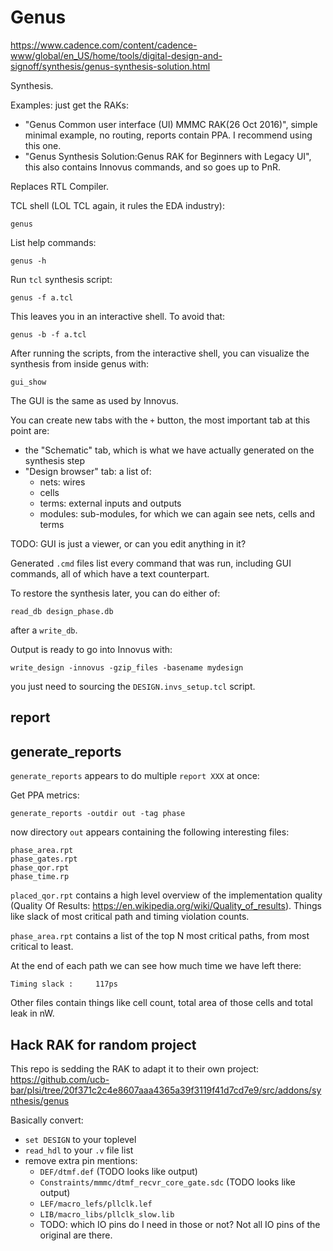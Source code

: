 # Genus

<https://www.cadence.com/content/cadence-www/global/en_US/home/tools/digital-design-and-signoff/synthesis/genus-synthesis-solution.html>

Synthesis.

Examples: just get the RAKs:

- "Genus Common user interface (UI) MMMC RAK(26 Oct 2016)", simple minimal example, no routing, reports contain PPA. I recommend using this one.
- "Genus Synthesis Solution:Genus RAK for Beginners with Legacy UI", this also contains Innovus commands, and so goes up to PnR.

Replaces RTL Compiler.

TCL shell (LOL TCL again, it rules the EDA industry):

    genus

List help commands:

    genus -h

Run `tcl` synthesis script:

    genus -f a.tcl

This leaves you in an interactive shell. To avoid that:

    genus -b -f a.tcl

After running the scripts, from the interactive shell, you can visualize the synthesis from inside genus with:

    gui_show

The GUI is the same as used by Innovus.

You can create new tabs with the `+` button, the most important tab at this point are:

-   the "Schematic" tab, which is what we have actually generated on the synthesis step
-   "Design browser" tab: a list of:
    - nets: wires
    - cells
    - terms: external inputs and outputs
    - modules: sub-modules, for which we can again see nets, cells and terms

TODO: GUI is just a viewer, or can you edit anything in it?

Generated `.cmd` files list every command that was run, including GUI commands, all of which have a text counterpart.

To restore the synthesis later, you can do either of:

    read_db design_phase.db

after a `write_db`.

Output is ready to go into Innovus with:

    write_design -innovus -gzip_files -basename mydesign

you just need to sourcing the `DESIGN.invs_setup.tcl` script.

## report

## generate_reports

`generate_reports` appears to do multiple `report XXX` at once:

Get PPA metrics:

    generate_reports -outdir out -tag phase

now directory `out` appears containing the following interesting files:

    phase_area.rpt
    phase_gates.rpt
    phase_qor.rpt
    phase_time.rp

`placed_qor.rpt` contains a high level overview of the implementation quality (Quality Of Results: <https://en.wikipedia.org/wiki/Quality_of_results>). Things like slack of most critical path and timing violation counts.

`phase_area.rpt` contains a list of the top N most critical paths, from most critical to least.

At the end of each path we can see how much time we have left there:

    Timing slack :     117ps

Other files contain things like cell count, total area of those cells and total leak in nW.

## Hack RAK for random project

This repo is sedding the RAK to adapt it to their own project: <https://github.com/ucb-bar/plsi/tree/20f371c2c4e8607aaa4365a39f3119f41d7cd7e9/src/addons/synthesis/genus>

Basically convert:

-   `set DESIGN` to your toplevel
-   `read_hdl` to your `.v` file list
-   remove extra pin mentions:
    - `DEF/dtmf.def` (TODO looks like output)
    - `Constraints/mmmc/dtmf_recvr_core_gate.sdc` (TODO looks like output)
    - `LEF/macro_lefs/pllclk.lef`
    - `LIB/macro_libs/pllclk_slow.lib`
    - TODO: which IO pins do I need in those or not? Not all IO pins of the original are there.
